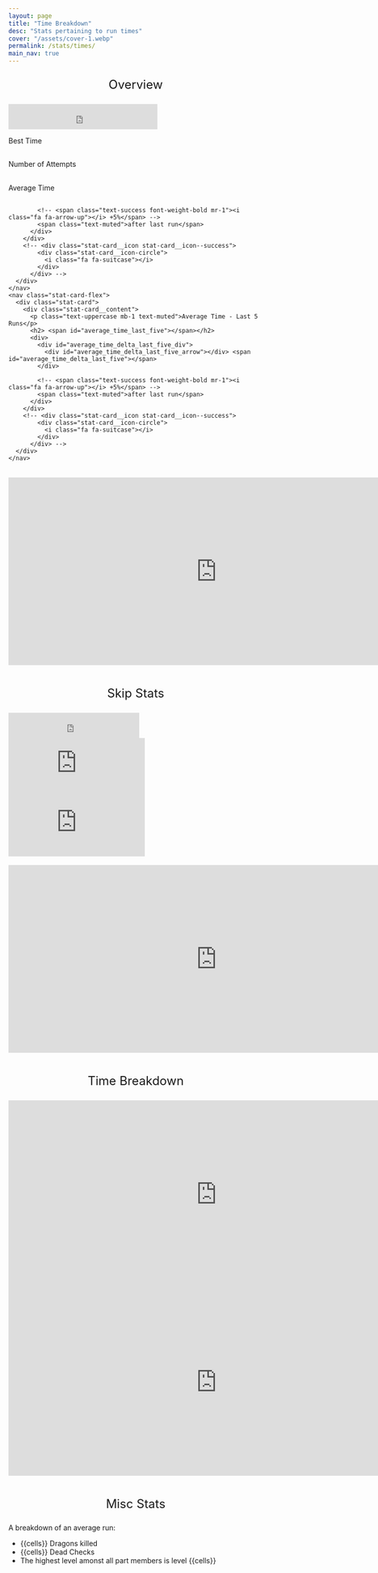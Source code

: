 ```yaml
---
layout: page
title: "Time Breakdown"
desc: "Stats pertaining to run times"
cover: "/assets/cover-1.webp"
permalink: /stats/times/
main_nav: true
---
```




<head>
  <script src="https://unpkg.com/jquery@3.6.0/dist/jquery.slim.min.js" defer></script>
  <script src="https://unpkg.com/sheetrock@1.2.0/dist/sheetrock.min.js" defer></script>
  <script src="https://unpkg.com/handlebars@4.5.0/dist/handlebars.min.js" defer></script>
  <script defer src="./javascript/index.js"></script>


  <!-- <link rel="stylesheet" type="text/css" href="https://maxcdn.bootstrapcdn.com/bootstrap/4.0.0/css/bootstrap.min.css"> -->
  <link rel="stylesheet" href="https://stackpath.bootstrapcdn.com/font-awesome/4.7.0/css/font-awesome.min.css">
</head>



<p style="text-align: center; font-size: 24px">Overview</p>
<div class="parent">
  <div class="flex-container-centered">
    <nav class="item">
      <!-- Attempts -->
      <iframe width="295" height="50" seamless frameborder="0" scrolling="no"
        src="https://docs.google.com/spreadsheets/d/e/2PACX-1vRiTdSqwPMqGoHBbeToYQvZd2e2I6RdaXCL4BTJVJrg1cAX7G61heSd1XSQCr62lwCSL72wMksKED8c/pubchart?oid=1936065713&amp;format=interactive"></iframe>
    </nav>
  </div>
</div>

<div class="parent">
  <div class="flex-container-stats">
    <nav class="stat-card-flex">
      <div class="stat-card">
        <div class="stat-card__content">
          <p class="text-uppercase mb-1 text-muted">Best Time</p>
          <h2> <span id="best_time"></span></h2>
        </div>
        <!-- <div class="stat-card__icon stat-card__icon--success">
            <div class="stat-card__icon-circle">
              <i class="fa fa-suitcase"></i>
            </div>
          </div> -->
      </div>
    </nav>
    <nav class="stat-card-flex">
      <div class="stat-card">
        <div class="stat-card__content">
          <p class="text-uppercase mb-1 text-muted">Number of Attempts</p>
          <h2> <span id="num_of_attempts"></span></h2>
        </div>
        <!-- <div class="stat-card__icon stat-card__icon--success">
            <div class="stat-card__icon-circle">
              <i class="fa fa-suitcase"></i>
            </div>
          </div> -->
      </div>
    </nav>
    <nav class="stat-card-flex">
      <div class="stat-card">
        <div class="stat-card__content">
          <p class="text-uppercase mb-1 text-muted">Average Time</p>
          <h2> <span id="average_time"></span></h2>
          <div>
            <div id="average_time_delta_div">
              <div id="average_time_delta_arrow"></div> <span id="average_time_delta"></span>
            </div>

            <!-- <span class="text-success font-weight-bold mr-1"><i class="fa fa-arrow-up"></i> +5%</span> -->
            <span class="text-muted">after last run</span>
          </div>
        </div>
        <!-- <div class="stat-card__icon stat-card__icon--success">
            <div class="stat-card__icon-circle">
              <i class="fa fa-suitcase"></i>
            </div>
          </div> -->
      </div>
    </nav>
    <nav class="stat-card-flex">
      <div class="stat-card">
        <div class="stat-card__content">
          <p class="text-uppercase mb-1 text-muted">Average Time - Last 5 Runs</p>
          <h2> <span id="average_time_last_five"></span></h2>
          <div>
            <div id="average_time_delta_last_five_div">
              <div id="average_time_delta_last_five_arrow"></div> <span id="average_time_delta_last_five"></span>
            </div>

            <!-- <span class="text-success font-weight-bold mr-1"><i class="fa fa-arrow-up"></i> +5%</span> -->
            <span class="text-muted">after last run</span>
          </div>
        </div>
        <!-- <div class="stat-card__icon stat-card__icon--success">
            <div class="stat-card__icon-circle">
              <i class="fa fa-suitcase"></i>
            </div>
          </div> -->
      </div>
    </nav>
  </div>
</div>

<!-- <div class="parent">
  <div class="flex-container">
    <nav class="item">
      Best Time
      <iframe width="270" height="117" seamless frameborder="0" scrolling="no"
        src="https://docs.google.com/spreadsheets/d/e/2PACX-1vRiTdSqwPMqGoHBbeToYQvZd2e2I6RdaXCL4BTJVJrg1cAX7G61heSd1XSQCr62lwCSL72wMksKED8c/pubchart?oid=1700953034&amp;format=interactive"></iframe>

    </nav>
    <nav class="item">
      Average Time
      <iframe width="270" height="117" seamless frameborder="0" scrolling="no"
        src="https://docs.google.com/spreadsheets/d/e/2PACX-1vRiTdSqwPMqGoHBbeToYQvZd2e2I6RdaXCL4BTJVJrg1cAX7G61heSd1XSQCr62lwCSL72wMksKED8c/pubchart?oid=274751191&amp;format=interactive"></iframe>

    </nav>
    <nav class="item">
      Average Time - Last 5
      <iframe width="270" height="117" seamless frameborder="0" scrolling="no"
        src="https://docs.google.com/spreadsheets/d/e/2PACX-1vRiTdSqwPMqGoHBbeToYQvZd2e2I6RdaXCL4BTJVJrg1cAX7G61heSd1XSQCr62lwCSL72wMksKED8c/pubchart?oid=709726460&amp;format=interactive"></iframe>

    </nav>

  </div>
</div> -->

<br>
<div class="parent">
  <div class="flex-container">
    <nav class="item">
      <div class="shadow">
        <!-- Run Times -->
        <iframe width="823" height="371" seamless frameborder="0" scrolling="no"
          src="https://docs.google.com/spreadsheets/d/e/2PACX-1vRiTdSqwPMqGoHBbeToYQvZd2e2I6RdaXCL4BTJVJrg1cAX7G61heSd1XSQCr62lwCSL72wMksKED8c/pubchart?oid=293573893&amp;format=interactive"></iframe>
      </div>
    </nav>
  </div>
</div>

<br>
<p style="text-align: center; font-size: 24px">Skip Stats</p>
<div class="parent">
  <div class="flex-container">
    <nav class="item">
      <!-- Skip Rate -->
      <iframe width="259" height="50" seamless frameborder="0" scrolling="no"
        src="https://docs.google.com/spreadsheets/d/e/2PACX-1vRiTdSqwPMqGoHBbeToYQvZd2e2I6RdaXCL4BTJVJrg1cAX7G61heSd1XSQCr62lwCSL72wMksKED8c/pubchart?oid=906300537&amp;format=interactive"></iframe>
    </nav>
  </div>
</div>

<div class="parent">
  <div class="flex-container-centered">
    <nav class="item">
      <!-- Average Time - Skip -->
      <iframe width="270" height="117" seamless frameborder="0" scrolling="no"
        src="https://docs.google.com/spreadsheets/d/e/2PACX-1vRiTdSqwPMqGoHBbeToYQvZd2e2I6RdaXCL4BTJVJrg1cAX7G61heSd1XSQCr62lwCSL72wMksKED8c/pubchart?oid=221549340&amp;format=interactive"></iframe>
    </nav>
    <nav class="item">
      <!-- Average Time - No Skip -->
      <iframe width="270" height="117" seamless frameborder="0" scrolling="no"
        src="https://docs.google.com/spreadsheets/d/e/2PACX-1vRiTdSqwPMqGoHBbeToYQvZd2e2I6RdaXCL4BTJVJrg1cAX7G61heSd1XSQCr62lwCSL72wMksKED8c/pubchart?oid=1931176540&amp;format=interactive"></iframe>
    </nav>
  </div>
</div>

<br>
<div class="parent">
  <div class="flex-container">
    <nav class="item">
      <div class="shadow">
        <!-- Run Times - Skip vs No Skip -->
        <iframe width="823" height="371" seamless frameborder="0" scrolling="no"
          src="https://docs.google.com/spreadsheets/d/e/2PACX-1vRiTdSqwPMqGoHBbeToYQvZd2e2I6RdaXCL4BTJVJrg1cAX7G61heSd1XSQCr62lwCSL72wMksKED8c/pubchart?oid=99849945&amp;format=interactive"></iframe>
      </div>
    </nav>
  </div>
</div>

<br>
<p style="text-align: center; font-size: 24px">Time Breakdown</p>
<div class="parent">
  <div class="flex-container-wrapped">
    <nav class="item">
      <div class="shadow">
        <!-- Average Time per Starting Character -->
        <iframe width="823" height="371" seamless frameborder="0" scrolling="no"
          src="https://docs.google.com/spreadsheets/d/e/2PACX-1vRiTdSqwPMqGoHBbeToYQvZd2e2I6RdaXCL4BTJVJrg1cAX7G61heSd1XSQCr62lwCSL72wMksKED8c/pubchart?oid=621759507&amp;format=interactive"></iframe>
      </div>
    </nav>
    <nav class="item">
      <div class="shadow">
        <!-- Average Time per # of Dead Checks -->
        <iframe width="823" height="371" seamless frameborder="0" scrolling="no"
          src="https://docs.google.com/spreadsheets/d/e/2PACX-1vRiTdSqwPMqGoHBbeToYQvZd2e2I6RdaXCL4BTJVJrg1cAX7G61heSd1XSQCr62lwCSL72wMksKED8c/pubchart?oid=501344415&amp;format=interactive"></iframe>
      </div>
    </nav>
  </div>
</div>

<br>
<p style="text-align: center; font-size: 24px">Misc Stats</p>

A breakdown of an average run:

- <span id="num_of_dragons">{{cells}}</span> Dragons killed
- <span id="num_of_dead_checks">{{cells}}</span> Dead Checks
- The highest level amonst all part members is level <span id="highest_level">{{cells}}</span>

<table id="num_of_dragons" class="table table-condensed table-striped"></table>
